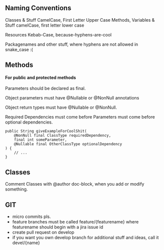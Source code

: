 ## Naming Conventions
Classes & Stuff CamelCase, First Letter Upper Case
Methods, Variables & Stuff camelCase, first letter lower case

Resources Kebab-Case, because-hyphens-are-cool

Packagenames and other stuff, where hyphens are not allowed in snake_case :(


## Methods
#### For public and protected methods

Parameters should be declared as final.

Object parameters must have @Nullable or @NonNull annotations

Object return types must have @Nullable or @NonNull.

Required Dependencies must come before Parameters must come before optional dependencies.

~~~~
public String giveExampleForCoolShit(
    @NonNull final ClassType requiredDependency,
    final int someParameter,
    @Nullable final OtherClassType optionalDependency
) {
    // ...
}
~~~~

## Classes
Comment Classes with @author doc-block, when you add or modify something.

## GIT
* micro commits pls.
* feature branches must be called feature/{featurename} where featurename should begin with a jira issue id
* create pull request on develop
* if you want you own develop branch for additional stuff and ideas, call it devel/{name}
